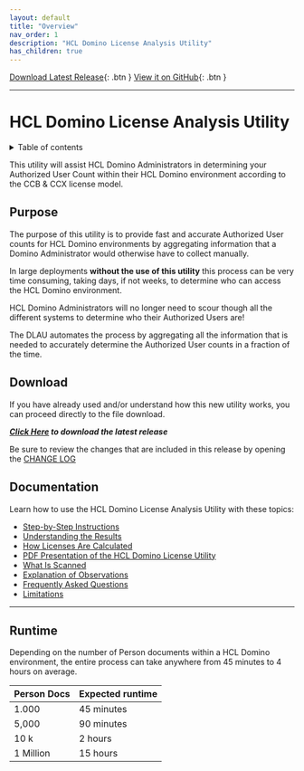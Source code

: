 ```yaml
---
layout: default
title: "Overview"
nav_order: 1
description: "HCL Domino License Analysis Utility"
has_children: true
---
```


[Download Latest Release](https://github.com/HCL-TECH-SOFTWARE/domino-license-analysis-utility-DLAU/releases/latest){: .btn }
[View it on GitHub](https://github.com/HCL-TECH-SOFTWARE/domino-license-analysis-utility-DLAU/){: .btn }

---

# HCL Domino License Analysis Utility

<details close markdown="block">
  <summary>
    Table of contents
  </summary>
  {: .text-delta }
1. TOC
{:toc}
</details>


This utility will assist HCL Domino Administrators in determining your Authorized User Count within their HCL Domino environment according to the CCB & CCX license model.

## Purpose
The purpose of this utility is to provide fast and accurate Authorized User counts for HCL Domino environments by aggregating information that a Domino Administrator would otherwise have to collect manually.

In large deployments **without the use of this utility** this process can be very time consuming, taking days, if not weeks, to determine who can access the HCL Domino environment.

HCL Domino Administrators will no longer need to scour though all the different systems to determine who their Authorized Users are!

The DLAU automates the process by aggregating all the information that is needed to accurately determine the Authorized User counts in a fraction of the time.

## Download
If you have already used and/or understand how this new utility works, you can proceed directly to the file download.

***[Click Here](https://github.com/HCL-TECH-SOFTWARE/domino-license-analysis-utility-DLAU/releases/latest) to download the latest release***

Be sure to review the changes that are included in this release by opening the [CHANGE LOG](changelog.md)

## Documentation

Learn how to use the HCL Domino License Analysis Utility with these topics:

* [Step-by-Step Instructions](/docs/instructions.md)
* [Understanding the Results](/docs/results.md)
* [How Licenses Are Calculated](/docs/licensecalc.md)
* [PDF Presentation of the HCL Domino License Utility](/docs/assets/pdf/HCL%20Domino%20License%20Analysis%20Utility%20-%20What%20Is%20It.pdf)
* [What Is Scanned](/docs/scanning.md)
* [Explanation of Observations](/docs/observations.md)
* [Frequently Asked Questions](/docs/faqs.md)
* [Limitations](/docs/limitations.md)
___
## Runtime

Depending on the number of Person documents within a HCL Domino environment, the entire process can take anywhere from 45 minutes to 4 hours on average.

 Person Docs | Expected runtime 
--- | --- 
1.000 | 45 minutes
5,000 | 90 minutes
10 k | 2 hours
1 Million | 15 hours
